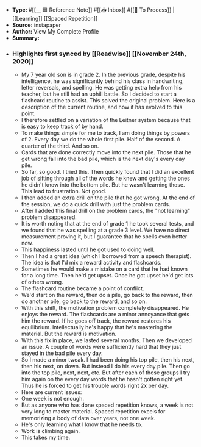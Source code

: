 - **Type:** #[[__ 🟦  Reference Note]] #[[📥 Inbox]] #[[📝 To Process]] | [[Learning]] [[Spaced Repetition]]
- **Source:**  instapaper
- **Author:** View My Complete Profile
- **Summary:**
- ### Highlights first synced by [[Readwise]] [[November 24th, 2020]]
    - My 7 year old son is in grade 2. In the previous grade, despite his intelligence, he was significantly behind his class in handwriting, letter reversals, and spelling. He was getting extra help from his teacher, but he still had an uphill battle. So I decided to start a flashcard routine to assist. This solved the original problem. Here is a description of the current routine, and how it has evolved to this point. 
    - I therefore settled on a variation of the Leitner system because that is easy to keep track of by hand. 
    - To make things simple for me to track, I am doing things by powers of 2. Every day we do the whole first pile. Half of the second. A quarter of the third. And so on. 
    - Cards that are done correctly move into the next pile. Those that he get wrong fall into the bad pile, which is the next day's every day pile. 
    - So far, so good. I tried this. Then quickly found that I did an excellent job of sifting through all of the words he knew and getting the ones he didn't know into the bottom pile. But he wasn't learning those. This lead to frustration. Not good. 
    - I then added an extra drill on the pile that he got wrong. At the end of the session, we do a quick drill with just the problem cards. 
    - After I added this final drill on the problem cards, the "not learning" problem disappeared. 
    - It is worth noting that at the end of grade 1 he took several tests, and we found that he was spelling at a grade 3 level. We have no direct measurement proving it, but I guarantee that he spells even better now. 
    - This happiness lasted until he got used to doing well. 
    - Then I had a great idea (which I borrowed from a speech therapist). The idea is that I'd mix a reward activity and flashcards. 
    - Sometimes he would make a mistake on a card that he had known for a long time. Then he'd get upset. Once he got upset he'd get lots of others wrong. 
    - The flashcard routine became a point of conflict. 
    - We'd start on the reward, then do a pile, go back to the reward, then do another pile, go back to the reward, and so on. 
    - With this shift, the motivation problem completely disappeared. He enjoys the reward. The flashcards are a minor annoyance that gets him the reward. If he goes off track, the reward restores his equilibrium. Intellectually he's happy that he's mastering the material. But the reward is motivation. 
    - With this fix in place, we lasted several months. Then we developed an issue. A couple of words were sufficiently hard that they just stayed in the bad pile every day. 
    - So I made a minor tweak. I had been doing his top pile, then his next, then his next, on down. But instead I do his every day pile. Then go into the top pile, next, next, etc. But after each of those groups I try him again on the every day words that he hasn't gotten right yet. Thus he is forced to get his trouble words right 2x per day. 
    - Here are current issues: 
    - One week is not enough. 
    - But as anyone who has done spaced repetition knows, a week is not very long to master material. Spaced repetition excels for memorizing a body of data over years, not one week. 
    - He's only learning what I know that he needs to. 
    - Work is climbing again. 
    - This takes my time. 
